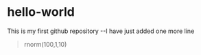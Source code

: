 # hello-world
This is my first github repository
--I have just added one more line
>rnorm(100,1,10)
